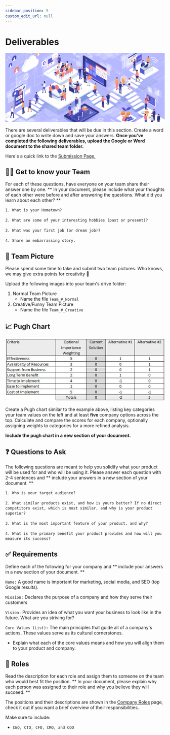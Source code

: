 ```yaml
---
sidebar_position: 5
custom_edit_url: null
---
```


# Deliverables

![Establishment](/img/shpeathon-img-1.png)

There are several deliverables that will be due in this section. Create a word or google doc to write down and save your answers. **Once you've completed the following deliverables, upload the Google or Word document to the shared team folder.**

Here's a quick link to the [Submission Page.](/docs/shpeathon25/event-details/submitting_deliverables)

## 🙋‍♀️ Get to know your Team

For each of these questions, have everyone on your team share their answer one by one. ** In your document, please include what your thoughts of each other were before and after answering the questions. What did you learn about each other? ** 

```
1. What is your Hometown?

2. What are some of your interesting hobbies (past or present)?

3. What was your first job (or dream job)?

4. Share an embarrassing story.
```

## 📸 Team Picture

Please spend some time to take and submit two team pictures. Who knows, we may give extra points for creativity 🤔

Upload the following images into your team's drive folder:
1. Normal Team Picture
    - Name the file `Team_#_Normal`
2. Creative/Funny Team Picture
    - Name the file `Team_#_Creative`

## 📈 Pugh Chart

![Pugh Chart Example](/img/shpeathon-pugh-chart.png)

Create a Pugh chart similar to the example above, listing key categories your team values on the left and at least **five** company options across the top. Calculate and compare the scores for each company, optionally assigning weights to categories for a more refined analysis.

**Include the pugh chart in a new section of your document.**

## ❓ Questions to Ask

The following questions are meant to help you solidify what your product will be used for and who will be using it. Please answer each question with 2-4 sentences and ** include your answers in a new section of your document. ** 

```
1. Who is your target audience?

2. What similar products exist, and how is yours better? If no direct competitors exist, which is most similar, and why is your product superior?

3. What is the most important feature of your product, and why?

4. What is the primary benefit your product provides and how will you measure its success?
```

## ✅ Requirements

Define each of the following for your company and ** include your answers in a new section of your document. ** 

`Name:` 
A good name is important for marketing, social media, and SEO (top Google results).

`Mission:`
Declares the purpose of a company and how they serve their customers

`Vision:`
Provides an idea of what you want your business to look like in the future. What are you striving for?

`Core Values (List):`
The main principles that guide all of a company's actions. These values serve as its cultural cornerstones.
- Explain what each of the core values means and how you will align them to your product and company.


## 📃 Roles

Read the description for each role and assign them to someone on the team who would best fit the position. ** In your document, please explain why each person was assigned to their role and why you believe they will succeed. ** 

The positions and their descriptions are shown in the [Company Roles](/docs/shpeathon25/introPhase/company-roles) page, check it out if you want a brief overview of their responsibilities.

Make sure to include:

- `CEO, CTO, CFO, CMO, and COO`